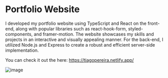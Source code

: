 # Portfolio Website

I developed my portfolio website using TypeScript and React on the front-end, along with popular libraries such as react-hook-form, styled-components, and framer-motion. The website showcases my skills and projects in an interactive and visually appealing manner. For the back-end, I utilized Node.js and Express to create a robust and efficient server-side implementation.

You can check it out the here: https://tiagopereira.netlify.app/

![image](https://github.com/Sathosk/Porfolio.v1/assets/63148481/4bd37e26-7535-4d0b-b34d-04f48388b99b)
